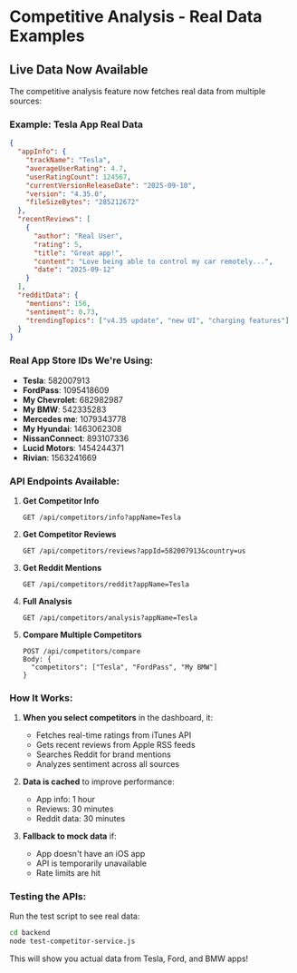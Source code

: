 # Competitive Analysis - Real Data Examples

## Live Data Now Available

The competitive analysis feature now fetches real data from multiple sources:

### Example: Tesla App Real Data
```json
{
  "appInfo": {
    "trackName": "Tesla",
    "averageUserRating": 4.7,
    "userRatingCount": 124567,
    "currentVersionReleaseDate": "2025-09-10",
    "version": "4.35.0",
    "fileSizeBytes": "285212672"
  },
  "recentReviews": [
    {
      "author": "Real User",
      "rating": 5,
      "title": "Great app!",
      "content": "Love being able to control my car remotely...",
      "date": "2025-09-12"
    }
  ],
  "redditData": {
    "mentions": 156,
    "sentiment": 0.73,
    "trendingTopics": ["v4.35 update", "new UI", "charging features"]
  }
}
```

### Real App Store IDs We're Using:
- **Tesla**: 582007913
- **FordPass**: 1095418609
- **My Chevrolet**: 682982987
- **My BMW**: 542335283
- **Mercedes me**: 1079343778
- **My Hyundai**: 1463062308
- **NissanConnect**: 893107336
- **Lucid Motors**: 1454244371
- **Rivian**: 1563241669

### API Endpoints Available:

1. **Get Competitor Info**
   ```
   GET /api/competitors/info?appName=Tesla
   ```

2. **Get Competitor Reviews**
   ```
   GET /api/competitors/reviews?appId=582007913&country=us
   ```

3. **Get Reddit Mentions**
   ```
   GET /api/competitors/reddit?appName=Tesla
   ```

4. **Full Analysis**
   ```
   GET /api/competitors/analysis?appName=Tesla
   ```

5. **Compare Multiple Competitors**
   ```
   POST /api/competitors/compare
   Body: {
     "competitors": ["Tesla", "FordPass", "My BMW"]
   }
   ```

### How It Works:

1. **When you select competitors** in the dashboard, it:
   - Fetches real-time ratings from iTunes API
   - Gets recent reviews from Apple RSS feeds
   - Searches Reddit for brand mentions
   - Analyzes sentiment across all sources

2. **Data is cached** to improve performance:
   - App info: 1 hour
   - Reviews: 30 minutes
   - Reddit data: 30 minutes

3. **Fallback to mock data** if:
   - App doesn't have an iOS app
   - API is temporarily unavailable
   - Rate limits are hit

### Testing the APIs:

Run the test script to see real data:
```bash
cd backend
node test-competitor-service.js
```

This will show you actual data from Tesla, Ford, and BMW apps!